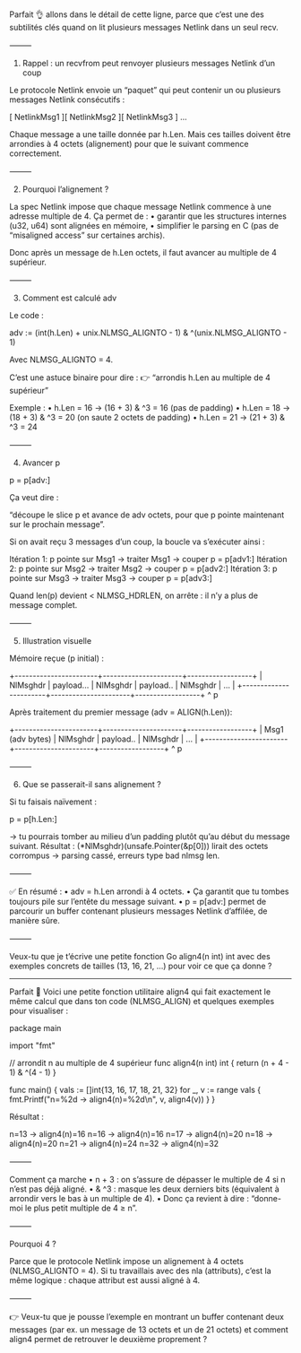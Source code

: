 Parfait 👌 allons dans le détail de cette ligne, parce que c’est une des subtilités clés quand on lit plusieurs messages Netlink dans un seul recv.

⸻

1. Rappel : un recvfrom peut renvoyer plusieurs messages Netlink d’un coup

Le protocole Netlink envoie un “paquet” qui peut contenir un ou plusieurs messages Netlink consécutifs :

[ NetlinkMsg1 ][ NetlinkMsg2 ][ NetlinkMsg3 ] ...

Chaque message a une taille donnée par h.Len.
Mais ces tailles doivent être arrondies à 4 octets (alignement) pour que le suivant commence correctement.

⸻

2. Pourquoi l’alignement ?

La spec Netlink impose que chaque message Netlink commence à une adresse multiple de 4.
Ça permet de :
•	garantir que les structures internes (u32, u64) sont alignées en mémoire,
•	simplifier le parsing en C (pas de “misaligned access” sur certaines archis).

Donc après un message de h.Len octets, il faut avancer au multiple de 4 supérieur.

⸻

3. Comment est calculé adv

Le code :

adv := (int(h.Len) + unix.NLMSG_ALIGNTO - 1) & ^(unix.NLMSG_ALIGNTO - 1)

Avec NLMSG_ALIGNTO = 4.

C’est une astuce binaire pour dire :
👉 “arrondis h.Len au multiple de 4 supérieur”

Exemple :
•	h.Len = 16 → (16 + 3) & ^3 = 16 (pas de padding)
•	h.Len = 18 → (18 + 3) & ^3 = 20 (on saute 2 octets de padding)
•	h.Len = 21 → (21 + 3) & ^3 = 24

⸻

4. Avancer p

p = p[adv:]

Ça veut dire :

“découpe le slice p et avance de adv octets, pour que p pointe maintenant sur le prochain message”.

Si on avait reçu 3 messages d’un coup, la boucle va s’exécuter ainsi :

Itération 1: p pointe sur Msg1 → traiter Msg1 → couper p = p[adv1:]
Itération 2: p pointe sur Msg2 → traiter Msg2 → couper p = p[adv2:]
Itération 3: p pointe sur Msg3 → traiter Msg3 → couper p = p[adv3:]

Quand len(p) devient < NLMSG_HDRLEN, on arrête : il n’y a plus de message complet.

⸻

5. Illustration visuelle

Mémoire reçue (p initial) :

+-----------------------+----------------------+------------------+
| NlMsghdr | payload... | NlMsghdr | payload.. | NlMsghdr | ...   |
+-----------------------+----------------------+------------------+
^
p

Après traitement du premier message (adv = ALIGN(h.Len)):

+-----------------------+----------------------+------------------+
|  Msg1 (adv bytes)     | NlMsghdr | payload.. | NlMsghdr | ...   |
+-----------------------+----------------------+------------------+
^
p


⸻

6. Que se passerait-il sans alignement ?

Si tu faisais naïvement :

p = p[h.Len:]

→ tu pourrais tomber au milieu d’un padding plutôt qu’au début du message suivant.
Résultat : (*NlMsghdr)(unsafe.Pointer(&p[0])) lirait des octets corrompus → parsing cassé, erreurs type bad nlmsg len.

⸻

✅ En résumé :
•	adv = h.Len arrondi à 4 octets.
•	Ça garantit que tu tombes toujours pile sur l’entête du message suivant.
•	p = p[adv:] permet de parcourir un buffer contenant plusieurs messages Netlink d’affilée, de manière sûre.

⸻

Veux-tu que je t’écrive une petite fonction Go align4(n int) int avec des exemples concrets de tailles (13, 16, 21, …) pour voir ce que ça donne ?

-----

Parfait 🙌
Voici une petite fonction utilitaire align4 qui fait exactement le même calcul que dans ton code (NLMSG_ALIGN) et quelques exemples pour visualiser :

package main

import "fmt"

// arrondit n au multiple de 4 supérieur
func align4(n int) int {
return (n + 4 - 1) & ^(4 - 1)
}

func main() {
vals := []int{13, 16, 17, 18, 21, 32}
for _, v := range vals {
fmt.Printf("n=%2d → align4(n)=%2d\n", v, align4(v))
}
}

Résultat :

n=13 → align4(n)=16
n=16 → align4(n)=16
n=17 → align4(n)=20
n=18 → align4(n)=20
n=21 → align4(n)=24
n=32 → align4(n)=32


⸻

Comment ça marche
•	n + 3 : on s’assure de dépasser le multiple de 4 si n n’est pas déjà aligné.
•	& ^3 : masque les deux derniers bits (équivalent à arrondir vers le bas à un multiple de 4).
•	Donc ça revient à dire : “donne-moi le plus petit multiple de 4 ≥ n”.

⸻

Pourquoi 4 ?

Parce que le protocole Netlink impose un alignement à 4 octets (NLMSG_ALIGNTO = 4).
Si tu travaillais avec des nla (attributs), c’est la même logique : chaque attribut est aussi aligné à 4.

⸻

👉 Veux-tu que je pousse l’exemple en montrant un buffer contenant deux messages (par ex. un message de 13 octets et un de 21 octets) et comment align4 permet de retrouver le deuxième proprement ?